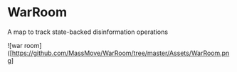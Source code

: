 # WarRoom
A map to track state-backed disinformation operations

![war room]([https://github.com/MassMove/WarRoom/tree/master/Assets/WarRoom.png]